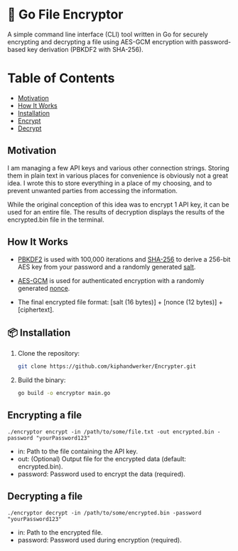 # 🔐 Go File Encryptor
A simple command line interface (CLI) tool written in Go for securely encrypting and decrypting a file using AES-GCM encryption with password-based key derivation (PBKDF2 with SHA-256).

# Table of Contents
- [Motivation](#motivation)
- [How It Works](#how-it-works)
- [Installation](#-installation)
- [Encrypt](#encrypting-a-file)
- [Decrypt](#decrypting-a-file)

## Motivation
I am managing a few API keys and various other connection strings. Storing them in plain text in various places for convenience is obviously not a great idea. I wrote this to store everything in a place of my choosing, and to prevent unwanted parties from accessing the information.

While the original conception of this idea was to encrypt 1 API key, it can be used for an entire file. The results of decryption displays the results of the encrypted.bin file in the terminal.

## How It Works
- [PBKDF2](https://en.wikipedia.org/wiki/PBKDF2) is used with 100,000 iterations and [SHA-256](https://en.wikipedia.org/wiki/SHA-2) to derive a 256-bit AES key from your password and a randomly generated [salt](https://en.wikipedia.org/wiki/Salt_%28cryptography%29).

- [AES-GCM](https://en.wikipedia.org/wiki/Galois/Counter_Mode) is used for authenticated encryption with a randomly generated [nonce](https://en.wikipedia.org/wiki/Cryptographic_nonce).

- The final encrypted file format: [salt (16 bytes)] + [nonce (12 bytes)] + [ciphertext].

## 📦 Installation

1. Clone the repository:
   ```bash
   git clone https://github.com/kiphandwerker/Encrypter.git
    ```

2. Build the binary:
    ```bash
    go build -o encryptor main.go
    ```

## Encrypting a file

```shell
./encryptor encrypt -in /path/to/some/file.txt -out encrypted.bin -password "yourPassword123"
```

- in: Path to the file containing the API key.
- out: (Optional) Output file for the encrypted data (default: encrypted.bin).
- password: Password used to encrypt the data (required).

## Decrypting a file
```shell
./encryptor decrypt -in /path/to/some/encrypted.bin -password "yourPassword123"
```

- in: Path to the encrypted file.
- password: Password used during encryption (required).

